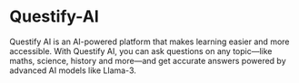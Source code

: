 # Questify-AI
Questify AI is an AI-powered platform that makes learning easier and more accessible. With Questify AI, you can ask questions on any topic—like maths, science, history and more—and get accurate answers powered by advanced AI models like Llama-3.
